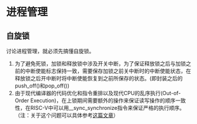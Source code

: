 # 进程管理

## 自旋锁
讨论进程管理，就必须先搞懂自旋锁。

1. 为了避免死锁，加锁和释放锁中涉及开关中断，为了保证释放锁之后与加锁之前的中断使能标志保持一致，需要保存加锁之前关中断时的中断使能状态，在释放锁之后开中断时将中断使能恢复到之前所保存的状态。(即封装之后的push_off()和pop_off())
2. 由于现代编译器的代码优化和指令重排以及现代CPU的乱序执行(Out-of-Order Execution)，在上锁期间需要额外的操作来保证读写操作的顺序一致性，在RISC-V中可以用__sync_synchronize指令来保证严格的执行顺序。（注：关于这个问题可以具体参考[这篇文章](https://www.0xffffff.org/2017/02/21/40-atomic-variable-mutex-and-memory-barrier/)）

